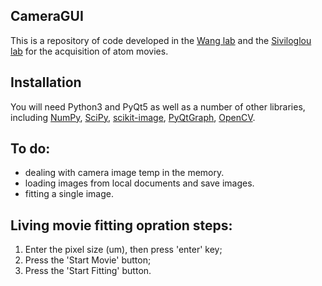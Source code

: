 ## CameraGUI  
This is a repository of code developed in the [Wang lab](http://siqse.sustc.edu.cn/Zh/Index/staff_detail/mid/58/id/324) and the [Siviloglou lab](https://coldatoms-lab.com/) for the acquisition of atom movies.

## Installation  
You will need Python3 and PyQt5 as well as a number of other libraries, including [NumPy](https://numpy.org/), [SciPy](https://www.scipy.org/), [scikit-image](https://scikit-image.org/), [PyQtGraph](http://pyqtgraph.org/), [OpenCV](https://opencv.org/).  

## To do:  
* dealing with camera image temp in the memory.  
* loading images from local documents and save images. 
* fitting a single image.  

## Living movie fitting opration steps:
1. Enter the pixel size (um), then press 'enter' key;  
2. Press the 'Start Movie' button;
3. Press the 'Start Fitting' button.